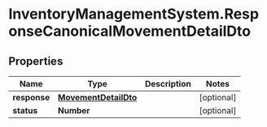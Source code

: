 # InventoryManagementSystem.ResponseCanonicalMovementDetailDto

## Properties
Name | Type | Description | Notes
------------ | ------------- | ------------- | -------------
**response** | [**MovementDetailDto**](MovementDetailDto.md) |  | [optional] 
**status** | **Number** |  | [optional] 


